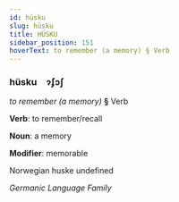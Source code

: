 ```yaml
---
id: hüsku
slug: hüsku
title: HÜSKU
sidebar_position: 151
hoverText: to remember (a memory) § Verb
---
```


### hüsku&emsp;<span kind="abugida">ɂ́ʄɔʃ</span>

*to remember (a memory)* **§** Verb

**Verb**: to remember/recall

**Noun**: a memory

**Modifier**: memorable

Norwegian huske undefined

*Germanic Language Family*